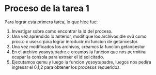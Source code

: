 # Proceso de la tarea 1

Para lograr esta primera tarea, lo que hice fue:
1. Investigar sobre como encontrar la id del proceso.
2. Una vez aprendido lo anterior, modifique los archivos dle xv6 como proc.c o user.c para lograr inroducir mi funcion de getancestor.
3. Una vez modificados los archivos, creamos la funcion getancestor
4. En el archivo yosoytupadre.c creamos la funcion que nos permitira ocupar la consola para extraer el id solicitado.
5. Ejecutamos qemu y luego la funcion yosoytupadre, luegos nos pedira ingresar el 0,1,2 para obtener los procesos requeridos.

